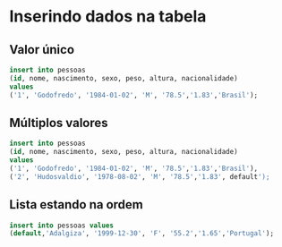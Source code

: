 # Inserindo dados na tabela

## Valor único
```sql
insert into pessoas
(id, nome, nascimento, sexo, peso, altura, nacionalidade)
values
('1', 'Godofredo', '1984-01-02', 'M', '78.5','1.83','Brasil');
```

## Múltiplos valores
```sql
insert into pessoas
(id, nome, nascimento, sexo, peso, altura, nacionalidade)
values
('1', 'Godofredo', '1984-01-02', 'M', '78.5','1.83','Brasil'),
('2', 'Hudosvaldio', '1978-08-02', 'M', '78.5','1.83', default');
```

## Lista estando na ordem

```sql
insert into pessoas values
(default,'Adalgiza', '1999-12-30', 'F', '55.2','1.65','Portugal');
```
